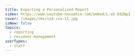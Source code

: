 ```yaml
---
title: Exporting a Personalized Report
video: https://www.youtube-nocookie.com/embed/L-eS-b92NpI
cover: /images/cms/vid-cov-11.jpg
isNew: false
topics:
  - reporting
  - resident-management
userTypes:
  - staff
---
```

